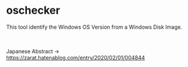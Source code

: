 # oschecker
This tool identify the Windows OS Version from a Windows Disk Image.

<br><br>
Japanese Abstract -> https://zarat.hatenablog.com/entry/2020/02/01/004844
